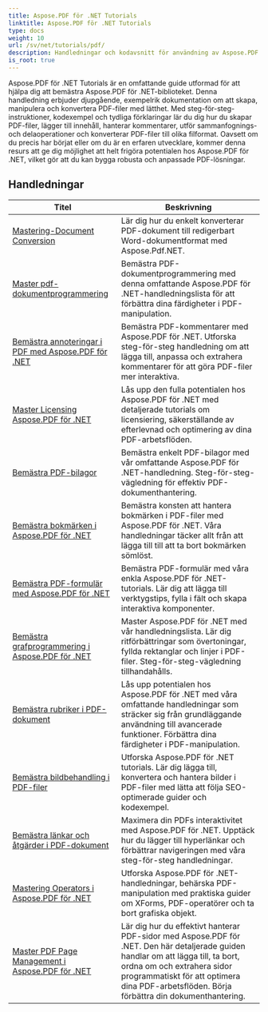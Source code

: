 ```yaml
---
title: Aspose.PDF för .NET Tutorials
linktitle: Aspose.PDF för .NET Tutorials
type: docs
weight: 10
url: /sv/net/tutorials/pdf/
description: Handledningar och kodavsnitt för användning av Aspose.PDF för .NET. Den innehåller, inklusive skapa, redigera, konvertera, skriva ut och funktioner för bearbetning av PDF-dokument.
is_root: true
---
```


Aspose.PDF för .NET Tutorials är en omfattande guide utformad för att hjälpa dig att bemästra Aspose.PDF för .NET-biblioteket. Denna handledning erbjuder djupgående, exempelrik dokumentation om att skapa, manipulera och konvertera PDF-filer med lätthet. Med steg-för-steg-instruktioner, kodexempel och tydliga förklaringar lär du dig hur du skapar PDF-filer, lägger till innehåll, hanterar kommentarer, utför sammanfognings- och delaoperationer och konverterar PDF-filer till olika filformat. Oavsett om du precis har börjat eller om du är en erfaren utvecklare, kommer denna resurs att ge dig möjlighet att helt frigöra potentialen hos Aspose.PDF för .NET, vilket gör att du kan bygga robusta och anpassade PDF-lösningar.

## Handledningar
| Titel | Beskrivning |
| --- | --- | 
| [Mastering-Document Conversion](./mastering-document-conversion/) | Lär dig hur du enkelt konverterar PDF-dokument till redigerbart Word-dokumentformat med Aspose.Pdf.NET. |
| [Master pdf-dokumentprogrammering](./master-pdf-document-programming/) | Bemästra PDF-dokumentprogrammering med denna omfattande Aspose.PDF för .NET-handledningslista för att förbättra dina färdigheter i PDF-manipulation. | 
| [Bemästra annoteringar i PDF med Aspose.PDF för .NET](./mastering-annotations/) | Bemästra PDF-kommentarer med Aspose.PDF för .NET. Utforska steg-för-steg handledning om att lägga till, anpassa och extrahera kommentarer för att göra PDF-filer mer interaktiva. |
| [Master Licensing Aspose.PDF för .NET](./master-licensing/) | Lås upp den fulla potentialen hos Aspose.PDF för .NET med detaljerade tutorials om licensiering, säkerställande av efterlevnad och optimering av dina PDF-arbetsflöden. |
| [Bemästra PDF-bilagor](./mastering-pdf-attachments/) | Bemästra enkelt PDF-bilagor med vår omfattande Aspose.PDF för .NET-handledning. Steg-för-steg-vägledning för effektiv PDF-dokumenthantering. |
| [Bemästra bokmärken i Aspose.PDF för .NET](./mastering-bookmarks/) | Bemästra konsten att hantera bokmärken i PDF-filer med Aspose.PDF för .NET. Våra handledningar täcker allt från att lägga till till att ta bort bokmärken sömlöst. |
| [Bemästra PDF-formulär med Aspose.PDF för .NET](./mastering-pdf-forms/) | Bemästra PDF-formulär med våra enkla Aspose.PDF för .NET-tutorials. Lär dig att lägga till verktygstips, fylla i fält och skapa interaktiva komponenter. |
| [Bemästra grafprogrammering i Aspose.PDF för .NET](./mastering-graph-programming/) | Master Aspose.PDF för .NET med vår handledningslista. Lär dig ritförbättringar som övertoningar, fyllda rektanglar och linjer i PDF-filer. Steg-för-steg-vägledning tillhandahålls. |
| [Bemästra rubriker i PDF-dokument](./mastering-headings/) | Lås upp potentialen hos Aspose.PDF för .NET med våra omfattande handledningar som sträcker sig från grundläggande användning till avancerade funktioner. Förbättra dina färdigheter i PDF-manipulation. |
| [Bemästra bildbehandling i PDF-filer](./mastering-image-Processing/) | Utforska Aspose.PDF för .NET tutorials. Lär dig lägga till, konvertera och hantera bilder i PDF-filer med lätta att följa SEO-optimerade guider och kodexempel. |
| [Bemästra länkar och åtgärder i PDF-dokument](./mastering-links-and-actions/) | Maximera din PDFs interaktivitet med Aspose.PDF för .NET. Upptäck hur du lägger till hyperlänkar och förbättrar navigeringen med våra steg-för-steg handledningar. |
| [Mastering Operators i Aspose.PDF för .NET](./mastering-operators/) | Utforska Aspose.PDF för .NET-handledningar, behärska PDF-manipulation med praktiska guider om XForms, PDF-operatörer och ta bort grafiska objekt. |
| [Master PDF Page Management i Aspose.PDF för .NET](./master-pdf-page-management/) | Lär dig hur du effektivt hanterar PDF-sidor med Aspose.PDF för .NET. Den här detaljerade guiden handlar om att lägga till, ta bort, ordna om och extrahera sidor programmatiskt för att optimera dina PDF-arbetsflöden. Börja förbättra din dokumenthantering. |
